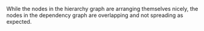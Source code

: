 While the nodes in the hierarchy graph are arranging themselves nicely, the nodes in the dependency graph are overlapping and not spreading as expected.